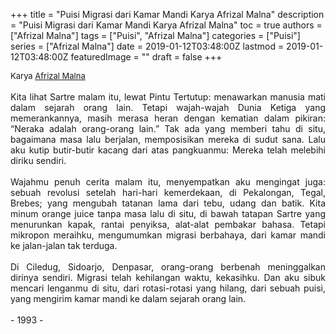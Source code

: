 +++
title = "Puisi Migrasi dari Kamar Mandi Karya Afrizal Malna"
description = "Puisi Migrasi dari Kamar Mandi Karya Afrizal Malna"
toc = true
authors = ["Afrizal Malna"]
tags = ["Puisi", "Afrizal Malna"]
categories = ["Puisi"]
series = ["Afrizal Malna"]
date = 2019-01-12T03:48:00Z
lastmod = 2019-01-12T03:48:00Z
featuredImage = ""
draft = false
+++

<div style="text-align: justify;">
<div style="font-size: small;">Karya <a href="/authors/afrizal-malna/" target="_blank">Afrizal Malna</a></div><br />
Kita lihat Sartre malam itu, lewat Pintu Tertutup: menawarkan manusia mati dalam sejarah orang lain. Tetapi wajah-wajah Dunia Ketiga yang memerankannya, masih merasa heran dengan kematian dalam pikiran: “Neraka adalah orang-orang lain.” Tak ada yang memberi tahu di situ, bagaimana masa lalu berjalan, memposisikan mereka di sudut sana. Lalu aku kutip butir-butir kacang dari atas pangkuanmu: Mereka telah melebihi diriku sendiri.<br />
<br />
Wajahmu penuh cerita malam itu, menyempatkan aku mengingat juga: sebuah revolusi setelah hari-hari kemerdekaan, di Pekalongan, Tegal, Brebes; yang mengubah tatanan lama dari tebu, udang dan batik. Kita minum orange juice tanpa masa lalu di situ, di bawah tatapan Sartre yang menurunkan kapak, rantai penyiksa, alat-alat pembakar bahasa. Tetapi mikropon meraihku, mengumumkan migrasi berbahaya, dari kamar mandi ke jalan-jalan tak terduga.<br />
<br />
Di Ciledug, Sidoarjo, Denpasar, orang-orang berbenah meninggalkan dirinya sendiri. Migrasi telah kehilangan waktu, kekasihku. Dan aku sibuk mencari lenganmu di situ, dari rotasi-rotasi yang hilang, dari sebuah puisi, yang mengirim kamar mandi ke dalam sejarah orang lain.<br />
<br />
- 1993 -</div>
